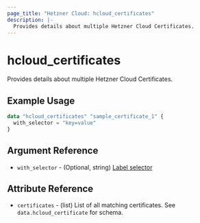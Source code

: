 ```yaml
---
page_title: "Hetzner Cloud: hcloud_certificates"
description: |-
  Provides details about multiple Hetzner Cloud Certificates.
---
```


# hcloud_certificates

Provides details about multiple Hetzner Cloud Certificates.

## Example Usage

```terraform
data "hcloud_certificates" "sample_certificate_1" {
  with_selector = "key=value"
}
```

## Argument Reference

- `with_selector` - (Optional, string) [Label selector](https://docs.hetzner.cloud/reference/cloud#label-selector)

## Attribute Reference

- `certificates` - (list) List of all matching certificates. See `data.hcloud_certificate` for schema.

